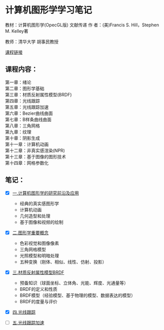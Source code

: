 ﻿# 计算机图形学学习笔记

教材：计算机图形学(OpecGL版) 文献传递 作 者：(美)Francis S. Hill，Stephen M. Kelley著

教师：清华大学 胡事民教授

[课程链接](http://www.icourses.cn/coursestatic/course_2987.html)   

## 课程内容：

第一章：绪论    
第二章：图形学基础    
第三章：材质反射属性模型(BRDF)    
第四章：光线跟踪    
第五章：光线跟踪加速    
第六章：Bezier曲线曲面   
第七章：B样条曲线曲面    
第八章：三角网格    
第九章：纹理    
第十章：阴影生成    
第十一章：计算机动画    
第十二章：非真实感渲染(NPR)    
第十三章：基于图像的图形技术    
第十四章：网格参数化    

## 笔记：
- [x] [一.计算机图形学的研究前沿及应用](https://github.com/EStormLynn/Computer-Graphics/blob/master/%E4%B8%80.%E8%AE%A1%E7%AE%97%E6%9C%BA%E5%9B%BE%E5%BD%A2%E5%AD%A6%E7%9A%84%E7%A0%94%E7%A9%B6%E5%89%8D%E6%B2%BF%E5%8F%8A%E5%BA%94%E7%94%A8.md)
    * 经典的真实感图形学
    * 计算机动画
    * 几何造型和处理
    * 基于图像和视频的绘制

- [x] [二.图形学重要概念](https://github.com/EStormLynn/Computer-Graphics/blob/master/%E4%BA%8C.%E5%9B%BE%E5%BD%A2%E5%AD%A6%E9%87%8D%E8%A6%81%E6%A6%82%E5%BF%B5.md)
    * 色彩视觉和图像像素
    * 三角网格模型
    * 光照模型和明暗处理
    * 五种变换（刚体、相似、线性、仿射、投影）
    

- [x] [三.材质反射属性模型BRDF](https://github.com/EStormLynn/Computer-Graphics/blob/master/%E4%B8%89.%E6%9D%90%E8%B4%A8%E5%8F%8D%E5%B0%84%E5%B1%9E%E6%80%A7%E6%A8%A1%E5%9E%8BBRDF.md)
    * 预备知识（球面坐标、立体角、光能、辉度、光通量等）
    * BRDF的定义和性质
    * BRDF模型（经验模型、基于物理的模型、数据表达的模型）
    * BRDF的度量与评价

- [x] [四.光线跟踪](https://github.com/EStormLynn/Computer-Graphics/blob/master/%E5%9B%9B.%E5%85%89%E7%BA%BF%E8%B7%9F%E8%B8%AA.md)
- [ ] [五.光线跟踪加速]()